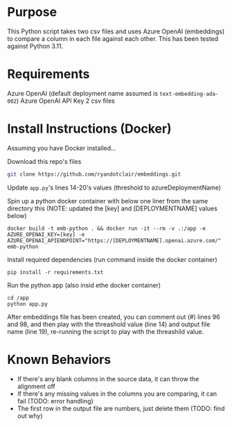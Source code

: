 # Purpose

This Python script takes two csv files and uses Azure OpenAI (embeddings) to compare a column in each file against each other. This has been tested against Python 3.11.

# Requirements
Azure OpenAI (default deployment name assumed is `text-embedding-ada-002`)
Azure OpenAI API Key
2 csv files

# Install Instructions (Docker)
Assuming you have Docker installed...

Download this repo's files
```bash
git clone https://github.com/ryandotclair/embeddings.git
```

Update `app.py`'s lines 14-20's values (threshold to azureDeploymentName)


Spin up a python docker container with below one liner from the same directory this (NOTE: updated the [key] and [DEPLOYMENTNAME] values below)
```bosh
docker build -t emb-python . && docker run -it --rm -v .:/app -e AZURE_OPENAI_KEY=[key] -e AZURE_OPENAI_APIENDPOINT="https://[DEPLOYMENTNAME].openai.azure.com/" emb-python
```

Install required dependencies (run command inside the docker container)
```bosh
pip install -r requirements.txt
```

Run the python app (also insid ethe docker container)
```bosh
cd /app
python app.py
```

After embeddings file has been created, you can comment out (#) lines 96 and 98, and then play with the threashold value (line 14) and output file name (line 19), re-running the script to play with the threashild value.

# Known Behaviors
- If there's any blank columns in the source data, it can throw the alignment off
- If there's any missing values in the columns you are comparing, it can fail (TODO: error handling)
- The first row in the output file are numbers, just delete them (TODO: find out why)